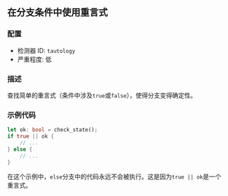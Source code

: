 ## 在分支条件中使用重言式

### 配置

* 检测器 ID: `tautology`
* 严重程度: 低

### 描述

查找简单的重言式（条件中涉及`true`或`false`），使得分支变得确定性。

### 示例代码

```rust
let ok: bool = check_state();
if true || ok {
    // ...
} else {
    // ...
}
```

在这个示例中，`else`分支中的代码永远不会被执行。这是因为`true || ok`是一个重言式。
